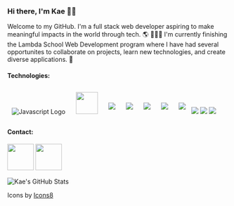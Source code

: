 ### Hi there, I'm Kae 👋🏽


Welcome to my GitHub. I'm a full stack web developer aspiring to make meaningful impacts in the world through tech. 🌎 👩🏽‍💻 I'm currently finishing the Lambda School Web Development program where I have had several opportunites to collaborate on projects, learn new technologies, and create diverse applications. 🧩

#### Technologies:
<div>
<img style="margin: 10px" src="https://img.icons8.com/color/48/000000/javascript.png" alt="Javascript Logo"/>
<img style="margin: 10px" height="50px" src="https://img.icons8.com/plasticine/100/000000/react.png"/>
<img style="margin: 10px" src="https://img.icons8.com/color/48/000000/html-5.png"/>
<img style="margin: 10px" src="https://img.icons8.com/color/48/000000/css3.png"/>
<img style="margin: 10px" src="https://img.icons8.com/color/48/000000/nodejs.png"/>
<img style="margin: 10px" src="https://img.icons8.com/color/48/000000/python.png"/>
<img style="margin: 10px" src="https://img.icons8.com/fluent/48/000000/visual-studio-code-2019.png"/>
<img src="https://img.icons8.com/color/48/000000/git.png"/>
<img src="https://img.icons8.com/ios-filled/50/000000/mysql-logo.png"/>
<img src="https://img.icons8.com/ios-filled/50/000000/postgreesql.png"/>
</div>

#### Contact:
[<img height="60px" src="https://img.icons8.com/clouds/100/000000/apple-mail.png"/>](mailto:sonja.k.benton@gmail.com)
[<img height="60px" src="https://img.icons8.com/clouds/100/000000/linkedin.png"/>](https://www.linkedin.com/in/kae-benton/)


![Kae's GitHub Stats](https://github-readme-stats.vercel.app/api?username=sokaeb&layout=compact)


Icons by <a href="https://icons8.com/icon/GNO9f2CARaea/mail" target="_blank">Icons8</a>
